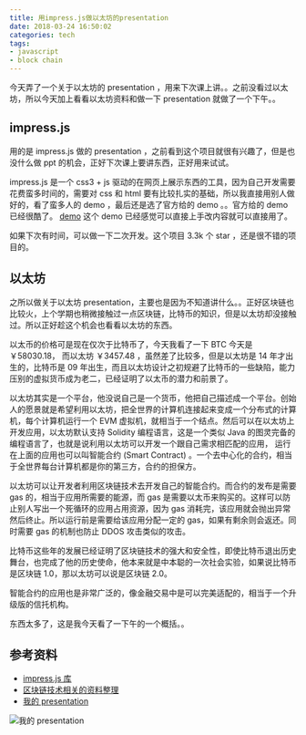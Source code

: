 ```yaml
---
title: 用impress.js做以太坊的presentation
date: 2018-03-24 16:50:02
categories: tech
tags: 
- javascript
- block chain
---
```


今天弄了一个关于以太坊的 presentation ，用来下次课上讲。。之前没看过以太坊，所以今天加上看看以太坊资料和做一下 presentation 就做了一个下午。。

## impress.js

用的是 impress.js 做的 presentation ，之前看到这个项目就很有兴趣了，但是也没什么做 ppt 的机会，正好下次课上要讲东西，正好用来试试。

impress.js 是一个 css3 + js 驱动的在网页上展示东西的工具，因为自己开发需要花费蛮多时间的，需要对 css 和 html 要有比较扎实的基础，所以我直接用别人做好的，看了蛮多人的 demo ，最后还是选了官方给的 demo 。。官方给的 demo 已经很酷了。 [demo](https://impress.js.org/#/bored) 这个 demo 已经感觉可以直接上手改内容就可以直接用了。

如果下次有时间，可以做一下二次开发。这个项目 3.3k 个 star ，还是很不错的项目的。

## 以太坊

之所以做关于以太坊 presentation，主要也是因为不知道讲什么。。正好区块链也比较火，上个学期也稍微接触过一点区块链，比特币的知识，但是以太坊却没接触过。所以正好趁这个机会也看看以太坊的东西。

以太币的价格可是现在仅次于比特币了，今天我看了一下 BTC 今天是 ￥58030.18， 而以太坊 ￥3457.48  ，虽然差了比较多，但是以太坊是 14 年才出生的，比特币是 09 年出生，而且以太坊设计之初规避了比特币的一些缺陷，能力压别的虚拟货币成为老二，已经证明了以太币的潜力和前景了。

以太坊其实是一个平台，他没说自己是一个货币，他把自己描述成一个平台。创始人的愿景就是希望利用以太坊，把全世界的计算机连接起来变成一个分布式的计算机，每个计算机运行一个 EVM 虚拟机，就相当于一个结点。然后可以在以太坊上开发应用，以太坊默认支持 Solidity 编程语言，这是一个类似 Java 的图灵完备的编程语言了，也就是说利用以太坊可以开发一个跟自己需求相匹配的应用， 运行在上面的应用也可以叫智能合约 (Smart Contract) 。一个去中心化的合约，相当于全世界每台计算机都是你的第三方，合约的担保方。

以太坊可以让开发者利用区块链技术去开发自己的智能合约。而合约的发布是需要 gas 的，相当于应用所需要的能源，而 gas 是需要以太币来购买的。这样可以防止别人写出一个死循环的应用占用资源，因为 gas 消耗完，该应用就会抛出异常然后终止。所以运行前是需要给该应用分配一定的 gas，如果有剩余则会返还。同时需要 gas 的机制也防止 DDOS 攻击类似的攻击。

比特币这些年的发展已经证明了区块链技术的强大和安全性，即使比特币退出历史舞台，也完成了他的历史使命，他本来就是中本聪的一次社会实验，如果说比特币是区块链 1.0，那以太坊可以说是区块链 2.0。

智能合约的应用也是非常广泛的，像金融交易中是可以完美适配的，相当于一个升级版的信托机构。

东西太多了，这是我今天看了一下午的一个概括。。

## 参考资料
- [impress.js 库](https://github.com/impress/impress.js)
- [区块链技术相关的资料整理](https://github.com/chaozh/awesome-blockchain-cn)
- [我的 presentation](http://pwxcoo.com/impress)

![我的 presentation](https://i.loli.net/2018/12/05/5c0748725e369.png)